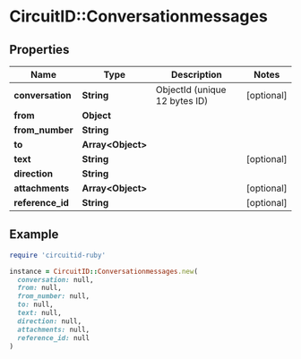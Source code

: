 # CircuitID::Conversationmessages

## Properties

| Name | Type | Description | Notes |
| ---- | ---- | ----------- | ----- |
| **conversation** | **String** | ObjectId (unique 12 bytes ID) | [optional] |
| **from** | **Object** |  |  |
| **from_number** | **String** |  |  |
| **to** | **Array&lt;Object&gt;** |  |  |
| **text** | **String** |  | [optional] |
| **direction** | **String** |  |  |
| **attachments** | **Array&lt;Object&gt;** |  | [optional] |
| **reference_id** | **String** |  | [optional] |

## Example

```ruby
require 'circuitid-ruby'

instance = CircuitID::Conversationmessages.new(
  conversation: null,
  from: null,
  from_number: null,
  to: null,
  text: null,
  direction: null,
  attachments: null,
  reference_id: null
)
```

